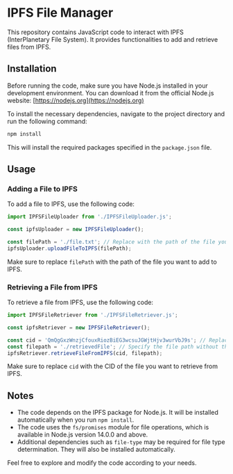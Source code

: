 # IPFS File Manager

This repository contains JavaScript code to interact with IPFS (InterPlanetary File System). It provides functionalities to add and retrieve files from IPFS.

## Installation

Before running the code, make sure you have Node.js installed in your development environment. You can download it from the official Node.js website: [https://nodejs.org](https://nodejs.org)

To install the necessary dependencies, navigate to the project directory and run the following command:

```bash
npm install
```

This will install the required packages specified in the `package.json` file.

## Usage

### Adding a File to IPFS

To add a file to IPFS, use the following code:

```javascript
import IPFSFileUploader from './IPFSFileUploader.js';

const ipfsUploader = new IPFSFileUploader();

const filePath = './file.txt'; // Replace with the path of the file you want to add to IPFS
ipfsUploader.uploadFileToIPFS(filePath);
```

Make sure to replace `filePath` with the path of the file you want to add to IPFS.

### Retrieving a File from IPFS

To retrieve a file from IPFS, use the following code:

```javascript
import IPFSFileRetriever from './IPFSFileRetriever.js';

const ipfsRetriever = new IPFSFileRetriever();

const cid = 'QmQgGxzWnzjCfouxRiozBiEG3wcsuJGWjtHjv3wurVbJ9s'; // Replace with the CID of the file you want to retrieve
const filepath = './retrievedFile'; // Specify the file path without the extension
ipfsRetriever.retrieveFileFromIPFS(cid, filepath);
```

Make sure to replace `cid` with the CID of the file you want to retrieve from IPFS.

## Notes

- The code depends on the IPFS package for Node.js. It will be installed automatically when you run `npm install`.
- The code uses the `fs/promises` module for file operations, which is available in Node.js version 14.0.0 and above.
- Additional dependencies such as `file-type` may be required for file type determination. They will also be installed automatically.

Feel free to explore and modify the code according to your needs.